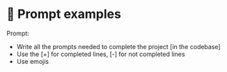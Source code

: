 # 💬 Prompt examples
Prompt:
- Write all the prompts needed to complete the project [in the codebase]
- Use the [+] for completed lines, [-] for not completed lines
- Use emojis
